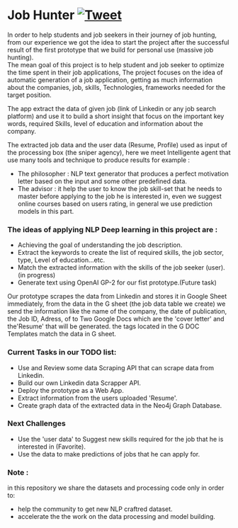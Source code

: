 # Job Hunter [![Tweet](https://img.shields.io/twitter/url/http/shields.io.svg?style=social)](https://twitter.com/intent/tweet?text=Are%20you%20looking%20for%20internship,%20first%20job%20and%20you%20want%20to%20apply%20for%20100%20offers%20every%20day.%20check%20out%20this%20web%20service%20to%20accelerate%20your%20job%20hunting%20&url=www.job-hunter.io&via=Jobhunter&hashtags=Job_Hunter,Intelligent_Job_finding_accelerator,AI_web_service)

In order to help students and job seekers in their journey of job hunting, from our experience we got the idea to start the project after the successful result of the first prototype that we build for personal use (massive job hunting).  
The mean goal of this project is to help student and job seeker to optimize the time spent in their job applications, The project focuses on the idea of automatic generation of a job application, getting as much information about the companies, job, skills, Technologies, frameworks needed for the target position.

The app extract the data of given job (link of Linkedin or any job search platform) and use it to build a short insight that focus on the important key words, required Skills, level of education and  information about the company. 

The extracted job data and the user data (Resume, Profile) used as input of the processing box (the sniper agency), here we meet Intelligente agent that use many tools and technique to produce results  for example : 
- The philosopher : NLP text generator that produces a perfect motivation letter based on the input and some other predefined data. 
- The advisor : it help the user to know the job skill-set that he needs to master before applying to the job he is interested in, even we suggest online courses based on users rating, in general we use prediction models in this part.


### The ideas of applying NLP Deep learning in this project are :
            
- Achieving the goal of understanding the job description. 
- Extract the keywords to create the list of required skills, the job sector, type, Level of education...etc.
- Match the extracted information with the skills of the job seeker (user).(in progress)         
- Generate text using OpenAI GP-2 for our fist prototype.(Future task)

Our prototype scrapes the data from Linkedin and stores it in Google Sheet immediately, from the data in the G sheet (the job data table we create) we send the information like the name of the company, the date of publication, the Job ID, Adress, of to Two Google Docs which are the 'cover letter' and the'Resume' that will be generated. the tags located in the G DOC Templates match the data in G sheet.

### Current Tasks in our TODO list: 
-  Use and Review some data Scraping API that can scrape data from Linkedin.
-  Build our own Linkedin data Scrapper API.
-  Deploy the prototype as a Web App.
-  Extract information from the users uploaded 'Resume'.         
-  Create graph data of the extracted data in the Neo4j Graph Database.


### Next Challenges 
- Use the 'user data' to Suggest new skills required for the job that he is interested in (Favorite).
- Use the data to make predictions of jobs that he can apply for.

### Note :
in this repository we share the datasets and processing code only in order to:
- help the community to get new NLP craftred dataset.
- accelerate the the work on the data processing and model building.
